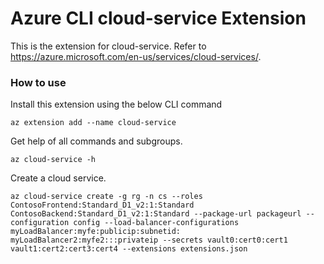 # Azure CLI cloud-service Extension #
This is the extension for cloud-service. Refer to https://azure.microsoft.com/en-us/services/cloud-services/.

### How to use ###
Install this extension using the below CLI command
```
az extension add --name cloud-service
```

Get help of all commands and subgroups.
```
az cloud-service -h
```

Create a cloud service.
```
az cloud-service create -g rg -n cs --roles ContosoFrontend:Standard_D1_v2:1:Standard ContosoBackend:Standard_D1_v2:1:Standard --package-url packageurl --configuration config --load-balancer-configurations myLoadBalancer:myfe:publicip:subnetid: myLoadBalancer2:myfe2:::privateip --secrets vault0:cert0:cert1 vault1:cert2:cert3:cert4 --extensions extensions.json
```
